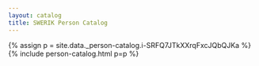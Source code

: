 ```yaml
---
layout: catalog
title: SWERIK Person Catalog
---
```

{% assign p = site.data._person-catalog.i-SRFQ7JTkXXrqFxcJQbQJKa %}
{% include person-catalog.html p=p %}

